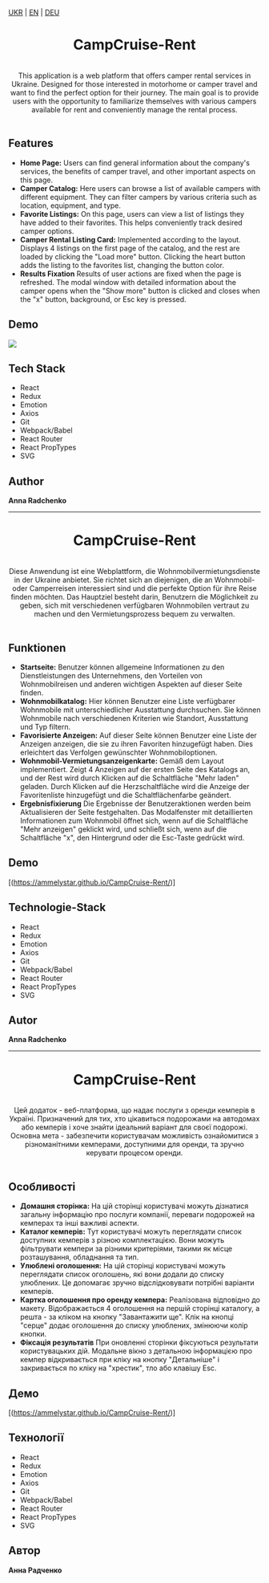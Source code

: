 [UKR](#campcruise-rent) | [EN](#campcruise-rent-english) | [DEU](#campcruise-rent-german)

<div align="center">
  <h1 align="center">CampCruise-Rent</h1>

<br/>

<div align="center">
This application is a web platform that offers camper rental services in Ukraine. Designed for those interested in motorhome or camper travel and want to find the perfect option for their journey. The main goal is to provide users with the opportunity to familiarize themselves with various campers available for rent and conveniently manage the rental process.
 
</div>


</div>
<br/>

## Features

- **Home Page:** Users can find general information about the company's services, the benefits of camper travel, and other important aspects on this page.
- **Camper Catalog:** Here users can browse a list of available campers with different equipment. They can filter campers by various criteria such as location, equipment, and type.
- **Favorite Listings:** On this page, users can view a list of listings they have added to their favorites. This helps conveniently track desired camper options.
- **Camper Rental Listing Card:** Implemented according to the layout. Displays 4 listings on the first page of the catalog, and the rest are loaded by clicking the "Load more" button. Clicking the heart button adds the listing to the favorites list, changing the button color.
- **Results Fixation** Results of user actions are fixed when the page is refreshed. The modal window with detailed information about the camper opens when the "Show more" button is clicked and closes when the "x" button, background, or Esc key is pressed.

## Demo

<img src='../src/img/localhost.jpeg'>

## Tech Stack

- React
- Redux
- Emotion
- Axios
- Git
- Webpack/Babel
- React Router
- React PropTypes
- SVG

## Author

**Anna Radchenko**

</div>

___________________________________________________________________________________________________________________________________________________________________________________________________

<div align="center">
  <h1 align="center">CampCruise-Rent</h1>

<br/>

<div align="center">
Diese Anwendung ist eine Webplattform, die Wohnmobilvermietungsdienste in der Ukraine anbietet. Sie richtet sich an diejenigen, die an Wohnmobil- oder Camperreisen interessiert sind und die perfekte Option für ihre Reise finden möchten. Das Hauptziel besteht darin, Benutzern die Möglichkeit zu geben, sich mit verschiedenen verfügbaren Wohnmobilen vertraut zu machen und den Vermietungsprozess bequem zu verwalten.
 
</div>


</div>
<br/>

## Funktionen

- **Startseite:** Benutzer können allgemeine Informationen zu den Dienstleistungen des Unternehmens, den Vorteilen von Wohnmobilreisen und anderen wichtigen Aspekten auf dieser Seite finden.
- **Wohnmobilkatalog:** Hier können Benutzer eine Liste verfügbarer Wohnmobile mit unterschiedlicher Ausstattung durchsuchen. Sie können Wohnmobile nach verschiedenen Kriterien wie Standort, Ausstattung und Typ filtern.
- **Favorisierte Anzeigen:** Auf dieser Seite können Benutzer eine Liste der Anzeigen anzeigen, die sie zu ihren Favoriten hinzugefügt haben. Dies erleichtert das Verfolgen gewünschter Wohnmobiloptionen.
- **Wohnmobil-Vermietungsanzeigenkarte:** Gemäß dem Layout implementiert. Zeigt 4 Anzeigen auf der ersten Seite des Katalogs an, und der Rest wird durch Klicken auf die Schaltfläche "Mehr laden" geladen. Durch Klicken auf die Herzschaltfläche wird die Anzeige der Favoritenliste hinzugefügt und die Schaltflächenfarbe geändert.
- **Ergebnisfixierung** Die Ergebnisse der Benutzeraktionen werden beim Aktualisieren der Seite festgehalten. Das Modalfenster mit detaillierten Informationen zum Wohnmobil öffnet sich, wenn auf die Schaltfläche "Mehr anzeigen" geklickt wird, und schließt sich, wenn auf die Schaltfläche "x", den Hintergrund oder die Esc-Taste gedrückt wird.

## Demo

[(https://ammelystar.github.io/CampCruise-Rent/)]

## Technologie-Stack

- React
- Redux
- Emotion
- Axios
- Git
- Webpack/Babel
- React Router
- React PropTypes
- SVG

## Autor

**Anna Radchenko**

</div>

__________________________________________________________________________________________________________________________________________________________________________________________________

<div align="center">
  <h1 align="center">CampCruise-Rent</h1>

<br/>

<div align="center">
Цей додаток - веб-платформа, що надає послуги з оренди кемперів в Україні. Призначений для тих, хто цікавиться подорожами на автодомах або кемперів і хоче знайти ідеальний варіант для своєї подорожі. Основна мета - забезпечити користувачам можливість ознайомитися з різноманітними кемперами, доступними для оренди, та зручно керувати процесом оренди.
 
</div>


</div>
<br/>

## Особливості

- **Домашня сторінка:** На цій сторінці користувачі можуть дізнатися загальну інформацію про послуги компанії, переваги подорожей на кемперах та інші важливі аспекти.
- **Каталог кемперів:** Тут користувачі можуть переглядати список доступних кемперів з різною комплектацією. Вони можуть фільтрувати кемпери за різними критеріями, такими як місце розташування, обладнання та тип.
- **Улюблені оголошення:** На цій сторінці користувачі можуть переглядати список оголошень, які вони додали до списку улюблених. Це допомагає зручно відслідковувати потрібні варіанти кемперів.
- **Картка оголошення про оренду кемпера:** Реалізована відповідно до макету. Відображається 4 оголошення на першій сторінці каталогу, а решта - за кліком на кнопку "Завантажити ще". Клік на кнопці "серце" додає оголошення до списку улюблених, змінюючи колір кнопки.
- **Фіксація результатів** При оновленні сторінки фіксуються результати користувацьких дій. Модальне вікно з детальною інформацією про кемпер відкривається при кліку на кнопку "Детальніше" і закривається по кліку на "хрестик", тло або клавішу Esc.

## Демо

[(https://ammelystar.github.io/CampCruise-Rent/)]

## Технології

- React
- Redux
- Emotion
- Axios
- Git
- Webpack/Babel
- React Router
- React PropTypes
- SVG

## Автор

**Анна Радченко**

</div>



  

